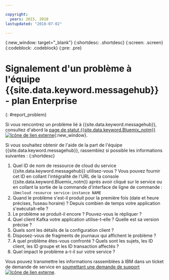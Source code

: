 ```yaml
---

copyright:
  years: 2015, 2018
lastupdated: "2018-07-02"

---
```


{:new_window: target="_blank"}
{:shortdesc: .shortdesc}
{:screen: .screen}
{:codeblock: .codeblock}
{:pre: .pre}

# Signalement d'un problème à l'équipe {{site.data.keyword.messagehub}} - plan Enterprise
{: #report_problem}

Si vous rencontrez un problème lié à {{site.data.keyword.messagehub}}, consultez d'abord la [ page de statut {{site.data.keyword.Bluemix_notm}} ![Icône de lien externe](../../icons/launch-glyph.svg "Icône de lien externe")](https://console.bluemix.net/status){:new_window}.

Si vous souhaitez obtenir de l'aide de la part de l'équipe {{site.data.keyword.messagehub}}, rassemblez si possible les informations suivantes :
{:shortdesc}

1. Quel ID de nom de ressource de cloud du service {{site.data.keyword.messagehub}}
   utilisez-vous ?  Vous pouvez fournir cet ID en collant l'intégralité
   de l'URL de la console {{site.data.keyword.Bluemix_notm}} après avoir cliqué sur le
   service ou en collant la sortie de la commande d'interface de ligne de commande :<br/>
   <code>ibmcloud resource service-instance NAME</code>
1. Quand le problème s'est-il produit pour la première fois (date et heure précises, fuseau horaire) ?
   Depuis combien de temps votre application s'exécutait-elle ?
1. Le problème se produit-il encore ? Pouvez-vous le répliquer ?
1. Quel client Kafka votre application utilise-t-elle ? Quelle est sa version précise ?
1. Quels sont les détails de la configuration client ?
1. Disposez-vous de fragments de journaux qui affichent le problème ?
1. A quel problème êtes-vous confronté ? Quels sont les sujets, les ID client, les ID groupe et
   les ID transaction affectés ?
1. Quel impact le problème a-t-il sur votre service ?

Vous pouvez transmettre les informations rassemblées à IBM dans un ticket de demande de service en [soumettant une demande de support ![Icône de lien externe](../../icons/launch-glyph.svg "Icône de lien externe")](/docs/get-support/howtogetsupport.html#open-ticket).










